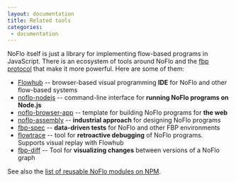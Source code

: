 ```yaml
---
layout: documentation
title: Related tools
categories:
 - documentation
---
```

NoFlo itself is just a library for implementing flow-based programs in JavaScript. There is an ecosystem of tools around NoFlo and the [fbp protocol](https://flowbased.github.io/fbp-protocol/) that make it more powerful. Here are some of them:

* [Flowhub](https://app.flowhub.io) -- browser-based visual programming **IDE** for NoFlo and other flow-based systems
* [noflo-nodejs](https://github.com/noflo/noflo-nodejs) -- command-line interface for **running NoFlo programs on Node.js**
* [noflo-browser-app](https://github.com/noflo/noflo-browser-app) -- template for building NoFlo programs for **the web**
* [noflo-assembly](https://github.com/noflo/noflo-assembly) -- **industrial approach** for designing NoFlo programs
* [fbp-spec](https://github.com/flowbased/fbp-spec) -- **data-driven tests** for NoFlo and other FBP environments
* [flowtrace](https://github.com/flowbased/flowtrace) -- tool for **retroactive debugging** of NoFlo programs. Supports visual replay with Flowhub
* [fbp-diff](https://github.com/flowbased/fbp-diff) -- Tool for **visualizing changes** between versions of a NoFlo graph

See also the [list of reusable NoFlo modules on NPM](/component/).
